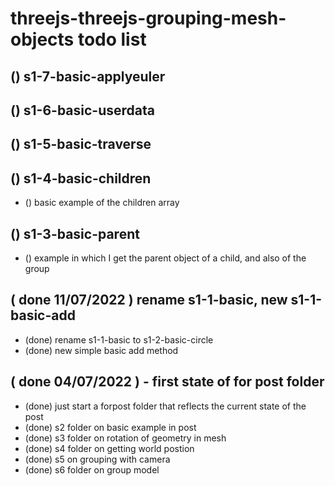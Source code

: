 # threejs-threejs-grouping-mesh-objects todo list

## () s1-7-basic-applyeuler

## () s1-6-basic-userdata

## () s1-5-basic-traverse

## () s1-4-basic-children
* () basic example of the children array

## () s1-3-basic-parent
* () example in which I get the parent object of a child, and also of the group

## ( done 11/07/2022 ) rename s1-1-basic, new s1-1-basic-add
* (done) rename s1-1-basic to s1-2-basic-circle
* (done) new simple basic add method

## ( done 04/07/2022 ) - first state of for post folder
* (done) just start a forpost folder that reflects the current state of the post
* (done) s2 folder on basic example in post
* (done) s3 folder on rotation of geometry in mesh
* (done) s4 folder on getting world postion
* (done) s5 on grouping with camera
* (done) s6 folder on group model